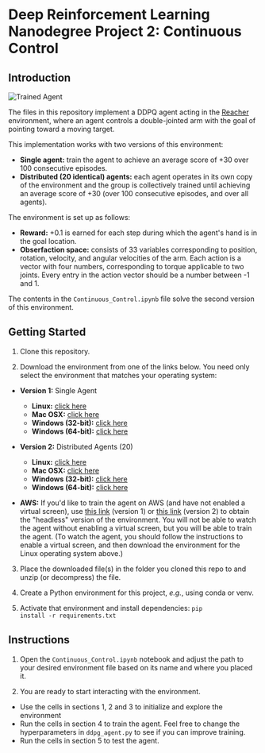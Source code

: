 # Deep Reinforcement Learning Nanodegree Project 2: Continuous Control


## Introduction

<img src="https://user-images.githubusercontent.com/10624937/43851024-320ba930-9aff-11e8-8493-ee547c6af349.gif" alt="Trained Agent" title="Trained Agent" style="max-width:100%;">

The files in this repository implement a DDPQ agent acting in the <a href="https://github.com/Unity-Technologies/ml-agents/blob/master/docs/Learning-Environment-Examples.md#reacher">Reacher</a> environment, where an agent controls a double-jointed arm with the goal of pointing toward a moving target.

This implementation works with two versions of this environment:

 - **Single agent:** train the agent to achieve an average score of +30 over 100 consecutive episodes.
 - **Distributed (20 identical) agents:** each agent operates in its own copy of the environment and the group is collectively trained until achieving an average score of +30 (over 100 consecutive episodes, and over all agents).

The environment is set up as follows:

 - **Reward:** +0.1 is earned for each step during which the agent's hand is in the goal location.
 - **Obserfaction space:** consists of 33 variables corresponding to position, rotation, velocity, and angular velocities of the arm. Each action is a vector with four numbers, corresponding to torque applicable to two joints. Every entry in the action vector should be a number between -1 and 1.

The contents in the <code>Continuous_Control.ipynb</code> file solve the second version of this environment.

## Getting Started
1. Clone this repository.

2. Download the environment from one of the links below. You need only select the environment that matches your operating system:

 - **Version 1:** Single Agent

    - **Linux:** <a href="https://s3-us-west-1.amazonaws.com/udacity-drlnd/P2/Reacher/one_agent/Reacher_Linux.zip">click here</a>
    - **Mac OSX:** <a href="https://s3-us-west-1.amazonaws.com/udacity-drlnd/P2/Reacher/one_agent/Reacher.app.zip">click here</a>
    - **Windows (32-bit):** <a href="https://s3-us-west-1.amazonaws.com/udacity-drlnd/P2/Reacher/one_agent/Reacher_Windows_x86.zip">click here</a>
    - **Windows (64-bit):** <a href="https://s3-us-west-1.amazonaws.com/udacity-drlnd/P2/Reacher/one_agent/Reacher_Windows_x86_64.zip">click here</a>

- **Version 2:** Distributed Agents (20)

    - **Linux:** <a href="https://s3-us-west-1.amazonaws.com/udacity-drlnd/P2/Reacher/Reacher_Linux.zip">click here</a>
    - **Mac OSX:** <a href="https://s3-us-west-1.amazonaws.com/udacity-drlnd/P2/Reacher/Reacher.app.zip">click here</a>
    - **Windows (32-bit):** <a href="https://s3-us-west-1.amazonaws.com/udacity-drlnd/P2/Reacher/Reacher_Windows_x86.zip">click here</a>
    - **Windows (64-bit):** <a href="https://s3-us-west-1.amazonaws.com/udacity-drlnd/P2/Reacher/Reacher_Windows_x86_64.zip">click here</a>

 - **AWS:** If you'd like to train the agent on AWS (and have not enabled a virtual screen), use <a href="https://s3-us-west-1.amazonaws.com/udacity-drlnd/P2/Reacher/one_agent/Reacher_Linux_NoVis.zip">this link</a> (version 1) or <a href="https://s3-us-west-1.amazonaws.com/udacity-drlnd/P2/Reacher/Reacher_Linux_NoVis.zip">this link</a> (version 2) to obtain the "headless" version of the environment. You will not be able to watch the agent without enabling a virtual screen, but you will be able to train the agent. (To watch the agent, you should follow the instructions to enable a virtual screen, and then download the environment for the Linux operating system above.)

3. Place the downloaded file(s) in the folder you cloned this repo to and unzip (or decompress) the file.

4. Create a Python environment for this project, *e.g.*, using conda or venv.

5. Activate that environment and install dependencies: <code>pip install -r requirements.txt</code>

## Instructions
1. Open the <code>Continuous_Control.ipynb</code> notebook and adjust the path to your desired environment file based on its name and where you placed it.

2. You are ready to start interacting with the environment.
 - Use the cells in sections 1, 2 and 3 to initialize and explore the environment
 - Run the cells in section 4 to train the agent. Feel free to change the hyperparameters in <code>ddpg_agent.py</code> to see if you can improve training.
 - Run the cells in section 5 to test the agent.
